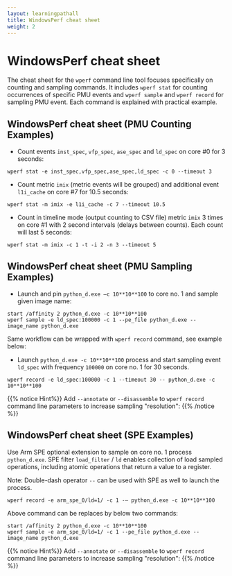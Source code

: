 ```yaml
---
layout: learningpathall
title: WindowsPerf cheat sheet
weight: 2
---
```


# WindowsPerf cheat sheet

The cheat sheet for the `wperf` command line tool focuses specifically on counting and sampling commands. It includes `wperf stat` for counting occurrences of specific PMU events and `wperf sample` and `wperf record` for sampling PMU event. Each command is explained with practical example.

## WindowsPerf cheat sheet (PMU Counting Examples)

- Count events `inst_spec`, `vfp_spec`, `ase_spec` and `ld_spec` on core #0 for 3 seconds:

```command
wperf stat -e inst_spec,vfp_spec,ase_spec,ld_spec -c 0 --timeout 3
```

- Count metric `imix` (metric events will be grouped) and additional event `l1i_cache` on core #7 for 10.5 seconds:

```command
wperf stat -m imix -e l1i_cache -c 7 --timeout 10.5
```

- Count in timeline mode (output counting to CSV file) metric `imix` 3 times on core #1 with 2 second intervals (delays between counts). Each count will last 5 seconds:

```command
wperf stat -m imix -c 1 -t -i 2 -n 3 --timeout 5
```

## WindowsPerf cheat sheet (PMU Sampling Examples)

- Launch and pin `python_d.exe –c 10**10**100` to core no. 1 and sample given image name:

```command
start /affinity 2 python_d.exe -c 10**10**100
wperf sample -e ld_spec:100000 -c 1 --pe_file python_d.exe --image_name python_d.exe
```

Same workflow can be wrapped with `wperf record` command, see example below:

- Launch `python_d.exe -c 10**10**100` process and start sampling event `ld_spec` with frequency `100000` on core no. 1 for 30 seconds.

```command
wperf record -e ld_spec:100000 -c 1 --timeout 30 -- python_d.exe -c 10**10**100
```

{{% notice Hint%}}
Add `--annotate` or `--disassemble` to `wperf record` command line parameters to increase sampling "resolution":
{{% /notice %}}

## WindowsPerf cheat sheet (SPE Examples)

Use Arm SPE optional extension to sample on core no. 1 process `python_d.exe`. SPE filter `load_filter` / `ld` enables collection of load sampled operations, including atomic operations that return a value to a register.

Note: Double-dash operator `--` can be used with SPE as well to launch the process.

```command
wperf record -e arm_spe_0/ld=1/ -c 1 -– python_d.exe -c 10**10**100
```

Above command can be replaces by below two commands:

```command
start /affinity 2 python_d.exe -c 10**10**100
wperf sample -e arm_spe_0/ld=1/ -c 1 --pe_file python_d.exe --image_name python_d.exe
```

{{% notice Hint%}}
Add `--annotate` or `--disassemble` to `wperf record` command line parameters to increase sampling "resolution":
{{% /notice %}}
